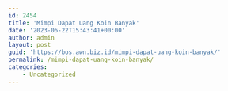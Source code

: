 ```yaml
---
id: 2454
title: 'Mimpi Dapat Uang Koin Banyak'
date: '2023-06-22T15:43:41+00:00'
author: admin
layout: post
guid: 'https://bos.awn.biz.id/mimpi-dapat-uang-koin-banyak/'
permalink: /mimpi-dapat-uang-koin-banyak/
categories:
    - Uncategorized
---
```


